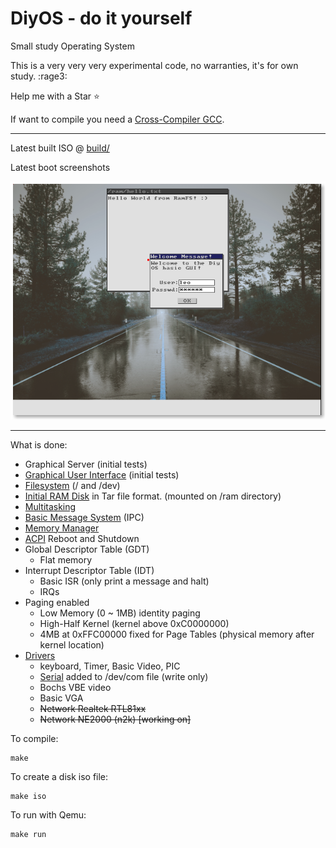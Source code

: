 # DiyOS - do it yourself
Small study Operating System

This is a very very very experimental code, no warranties, it's for own study. :rage3:

Help me with a Star :star:

If want to compile you need a [Cross-Compiler GCC](https://wiki.osdev.org/GCC_Cross-Compiler).

---
Latest built ISO @ [build/](build/)

Latest boot screenshots

![Testing GUI Screenshot](build/screenshot_gui.png)

---

What is done:
* Graphical Server (initial tests)
* [Graphical User Interface](gui/) (initial tests)
* [Filesystem](kernel/filesystem) (/ and /dev)
* [Initial RAM Disk](kernel/filesystem/ramfs.c) in Tar file format. (mounted on /ram directory)
* [Multitasking](kernel/task.c)
* [Basic Message System](kernel/message.c) (IPC)
* [Memory Manager](kernel/memory/mm.c)
* [ACPI](kernel/devices/acpi.c) Reboot and Shutdown
* Global Descriptor Table (GDT)
  * Flat memory
* Interrupt Descriptor Table (IDT)
  * Basic ISR (only print a message and halt)
  * IRQs
* Paging enabled
  * Low Memory (0 ~ 1MB) identity paging
  * High-Half Kernel (kernel above 0xC0000000)
  * 4MB at 0xFFC00000 fixed for Page Tables (physical memory after kernel location)
* [Drivers](drivers/)
  * keyboard, Timer, Basic Video, PIC
  * [Serial](drivers/serial.c) added to /dev/com file (write only)
  * Bochs VBE video
  * Basic VGA
  * ~~Network Realtek RTL81xx~~
  * ~~Network NE2000 (n2k) [working on]~~

To  compile:
```
make
```
To create a disk iso file:
```
make iso
```
To run with Qemu:
```
make run
```
